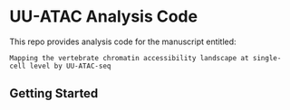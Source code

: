 # UU-ATAC Analysis Code
This repo provides analysis code for the manuscript entitled:

`Mapping the vertebrate chromatin accessibility landscape at single-cell level by UU-ATAC-seq`


## Getting Started

